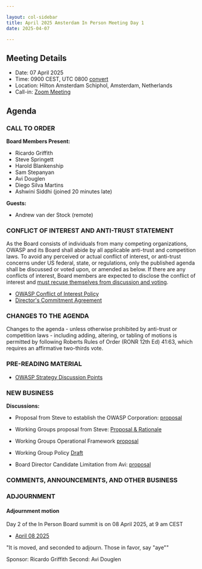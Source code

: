 ```yaml
---

layout: col-sidebar
title: April 2025 Amsterdam In Person Meeting Day 1
date: 2025-04-07

---
```


## Meeting Details

- Date: 07 April 2025
- Time: 0900 CEST, UTC 0800 [convert](https://www.timeanddate.com/worldclock/meetingdetails.html?year=2025&month=4&day=7&hour=7&min=0&sec=0&p1=179&p2=136&p3=676&p4=137&p5=16)
- Location: Hilton Amsterdam Schiphol, Amsterdam, Netherlands
- Call-in: [Zoom Meeting](https://us06web.zoom.us/j/85856448225?pwd=8yfyLksGWTnnkWbQQZzPBBzrLKqv2z.1)

## Agenda

### CALL TO ORDER

**Board Members Present:**
- Ricardo Griffith
- Steve Springett
- Harold Blankenship
- Sam Stepanyan
- Avi Douglen 
- Diego Silva Martins
- Ashwini Siddhi (joined 20 minutes late)

**Guests:**
- Andrew van der Stock (remote)

### CONFLICT OF INTEREST AND ANTI-TRUST STATEMENT

As the Board consists of individuals from many competing organizations, OWASP and its Board shall abide by all applicable anti-trust and competition laws. To avoid any perceived or actual conflict of interest, or anti-trust concerns under US federal, state, or regulations, only the published agenda shall be discussed or voted upon, or amended as below. If there are any conflicts of interest, Board members are expected to disclose the conflict of interest and [must recuse themselves from discussion and voting](https://owasp.org/www-policy/legal/bylaws#section-702-disclosure-required).

- [OWASP Conflict of Interest Policy](https://owasp.org/www-policy/operational/conflict-of-interest)
- [Director's Commitment Agreement](https://owasp.org/www-policy/legal/directors-committment-agreement)

### CHANGES TO THE AGENDA

Changes to the agenda - unless otherwise prohibited by anti-trust or competition laws - including adding, altering, or tabling of motions is permitted by following Roberts Rules of Order (RONR 12th Ed) 41:63, which requires an affirmative two-thirds vote.

### PRE-READING MATERIAL

- [OWASP Strategy Discussion Points](https://docs.google.com/document/d/1xhG2DflC2HnebrxUnIo5IPsL7tnJc6xR7o2Cv5YBZxc/edit?tab=t.0#heading=h.6nbj1nv19cks)


### NEW BUSINESS


**Discussions:**

* Proposal from Steve to establish the OWASP Corporation: [proposal](https://docs.google.com/document/d/1EWQroUh82LkJ3h25ehGw3sxux4oZpQpgIBGQfb4sRPY/edit?tab=t.0#heading=h.blhn7u7g7jf4)

* Working Groups proposal from Steve: [Proposal & Rationale](https://docs.google.com/document/d/1qsPHsx0hSZJNxxs30WfYekZSwetxeThiVyAzRHWIxVY/edit?tab=t.0#heading=h.57so5aunhwja)

* Working Groups Operational Framework [proposal](https://docs.google.com/document/d/1f630BYfUb7QAzciHnWCPMNxjdJC__gdRUZToATz74Xg/edit?tab=t.0#heading=h.50rghdw6wge6)

* Working Group Policy [Draft](https://docs.google.com/document/d/1wlfx76c0OlZUo53J92QnUlRSav2SmCw6VrPwjekWmuk/edit?tab=t.0#heading=h.1u80osw3ss2f)

* Board Director Candidate Limitation from Avi: [proposal](https://docs.google.com/document/d/1ho5JpiYND54S0OKyvEGbau_DepNRtRF2rtXJsO-RSxE/edit?tab=t.0#heading=h.g4dngzaszp4e)

### COMMENTS, ANNOUNCEMENTS, AND OTHER BUSINESS

### ADJOURNMENT

#### Adjournment motion

Day 2 of the In Person Board summit is on 08 April 2025, at 9 am CEST

- [April 08 2025](https://owasp.org/www-board/meetings-historical/202504-08.html)

"It is moved, and seconded to adjourn. Those in favor, say "aye""

Sponsor: Ricardo Griffith
Second: Avi Douglen
